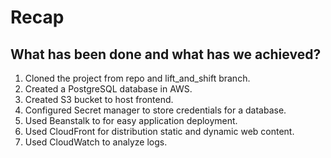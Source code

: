 # Recap

What has been done and what has we achieved?
--------
1. Cloned the project from repo and lift_and_shift branch.
2. Created a PostgreSQL database in AWS.
3. Created S3 bucket to host frontend.
4. Configured Secret manager to store credentials for a database.
5. Used Beanstalk to for easy application deployment.
6. Used CloudFront for distribution static and dynamic web content.
7. Used CloudWatch to analyze logs.

